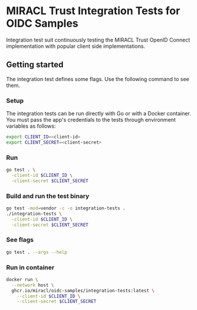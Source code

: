 # MIRACL Trust Integration Tests for OIDC Samples

Integration test suit continuously testing the MIRACL Trust OpenID Connect
implementation with popular client side implementations.

## Getting started

The integration test defines some flags. Use the following command to see them.

### Setup

The integration tests can be run directly with Go or with a Docker container.
You must pass the app's credentials to the tests through environment
variables as follows:

``` bash
export CLIENT_ID=<client-id>
export CLIENT_SECRET=<client-secret>
```

### Run

```bash
go test . \
  -client-id $CLIENT_ID \
  -client-secret $CLIENT_SECRET
```

### Build and run the test binary

```bash
go test -mod=vendor -c -o integration-tests .
./integration-tests \
  -client-id $CLIENT_ID \
  -client-secret $CLIENT_SECRET
```

### See flags

```bash
go test . --args --help
```

### Run in container

```bash
docker run \
  --network host \
  ghcr.io/miracl/oidc-samples/integration-tests:latest \
    --client-id $CLIENT_ID \
    --client-secret $CLIENT_SECRET
```
